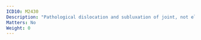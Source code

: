 ```yaml
---
ICD10: M2430
Description: "Pathological dislocation and subluxation of joint, not elsewhere classified: Multiple sites"
Matters: No
Weight: 0
---
```


